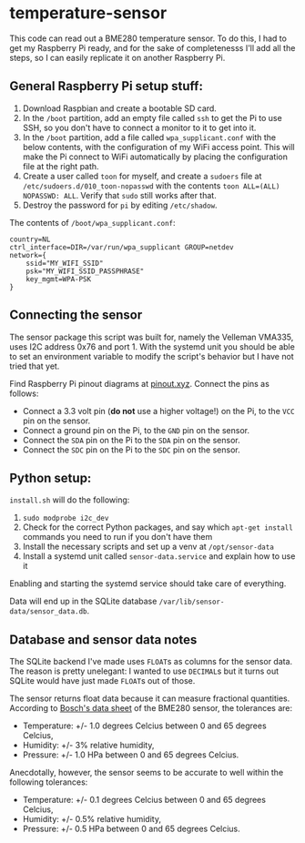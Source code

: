 # temperature-sensor

This code can read out a BME280 temperature sensor. To do this, I had to get my
Raspberry Pi ready, and for the sake of completenesss I'll add all the steps, so
I can easily replicate it on another Raspberry Pi.

## General Raspberry Pi setup stuff:

1. Download Raspbian and create a bootable SD card.
2. In the `/boot` partition, add an empty file called `ssh` to get the Pi to use
   SSH, so you don't have to connect a monitor to it to get into it.
3. In the `/boot` partition, add a file called `wpa_supplicant.conf` with the
   below contents, with the configuration of my WiFi access point. This will
   make the Pi connect to WiFi automatically by placing the configuration file
   at the right path.
4. Create a user called `toon` for myself, and create a `sudoers` file at
   `/etc/sudoers.d/010_toon-nopasswd` with the contents
   `toon ALL=(ALL) NOPASSWD: ALL`. Verify that `sudo` still works after that.
5. Destroy the password for `pi` by editing `/etc/shadow`.

The contents of `/boot/wpa_supplicant.conf`:

    country=NL
    ctrl_interface=DIR=/var/run/wpa_supplicant GROUP=netdev
    network={
        ssid="MY_WIFI_SSID"
        psk="MY_WIFI_SSID_PASSPHRASE"
        key_mgmt=WPA-PSK
    }

## Connecting the sensor

The sensor package this script was built for, namely the Velleman VMA335, uses
I2C address 0x76 and port 1. With the systemd unit you should be able to set an
environment variable to modify the script's behavior but I have not tried that
yet.

Find Raspberry Pi pinout diagrams at [pinout.xyz](https://pinout.xyz/). Connect
the pins as follows:

* Connect a 3.3 volt pin (**do not** use a higher voltage!) on the Pi, to the
  `VCC` pin on the sensor.
* Connect a ground pin on the Pi, to the `GND` pin on the sensor.
* Connect the `SDA` pin on the Pi to the `SDA` pin on the sensor.
* Connect the `SDC` pin on the Pi to the `SDC` pin on the sensor.

## Python setup:

`install.sh` will do the following:

1. `sudo modprobe i2c_dev`
2. Check for the correct Python packages, and say which `apt-get install`
   commands you need to run if you don't have them
3. Install the necessary scripts and set up a venv at `/opt/sensor-data`
4. Install a systemd unit called `sensor-data.service` and explain how to use it

Enabling and starting the systemd service should take care of everything.

Data will end up in the SQLite database `/var/lib/sensor-data/sensor_data.db`.

## Database and sensor data notes

The SQLite backend I've made uses `FLOAT`s as columns for the sensor data. The
reason is pretty unelegant: I wanted to use `DECIMAL`s but it turns out SQLite
would have just made `FLOAT`s out of those.

The sensor returns float data because it can measure fractional quantities.
According to [Bosch's data
sheet](https://ae-bst.resource.bosch.com/media/_tech/media/datasheets/BST-BME280-DS002.pdf)
of the BME280 sensor, the tolerances are:

* Temperature: +/- 1.0 degrees Celcius between 0 and 65 degrees Celcius,
* Humidity: +/- 3% relative humidity,
* Pressure: +/- 1.0 HPa between 0 and 65 degrees Celcius.

Anecdotally, however, the sensor seems to be accurate to well within the
following tolerances:

* Temperature: +/- 0.1 degrees Celcius between 0 and 65 degrees Celcius,
* Humidity: +/- 0.5% relative humidity,
* Pressure: +/- 0.5 HPa between 0 and 65 degrees Celcius.
